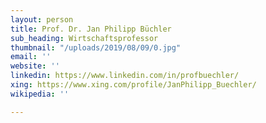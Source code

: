 ```yaml
---
layout: person
title: Prof. Dr. Jan Philipp Büchler
sub_heading: Wirtschaftsprofessor
thumbnail: "/uploads/2019/08/09/0.jpg"
email: ''
website: ''
linkedin: https://www.linkedin.com/in/profbuechler/
xing: https://www.xing.com/profile/JanPhilipp_Buechler/
wikipedia: ''

---
```

